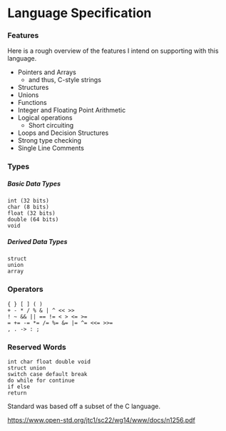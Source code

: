 # Language Specification

### Features
Here is a rough overview of the features I intend on supporting with this language.
- Pointers and Arrays
    - and thus, C-style strings
- Structures
- Unions
- Functions
- Integer and Floating Point Arithmetic
- Logical operations
    - Short circuiting
- Loops and Decision Structures
- Strong type checking
- Single Line Comments

### Types

##### Basic Data Types
```
int (32 bits)
char (8 bits)
float (32 bits)
double (64 bits)
void
```

##### Derived Data Types
```
struct
union
array
```

### Operators
```
{ } [ ] ( ) 
+ - * / % & | ^ << >>
! ~ && || == != < > <= >= 
= += -= *= /= %= &= |= ^= <<= >>=
, . -> : ; 
```

### Reserved Words
```
int char float double void
struct union
switch case default break
do while for continue
if else
return
```





Standard was based off a subset of the C language. 

https://www.open-std.org/jtc1/sc22/wg14/www/docs/n1256.pdf